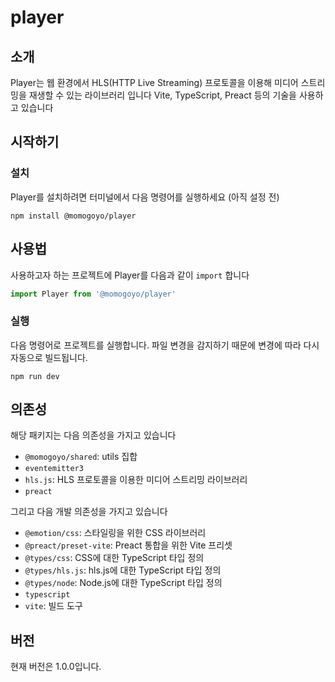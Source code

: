 # player

## 소개
Player는 웹 환경에서 HLS(HTTP Live Streaming) 프로토콜을 이용해 미디어 스트리밍을 재생할 수 있는 라이브러리 입니다
Vite, TypeScript, Preact 등의 기술을 사용하고 있습니다

## 시작하기
### 설치
Player를 설치하려면 터미널에서 다음 명령어를 실행하세요 (아직 설정 전)
```
npm install @momogoyo/player
```

## 사용법
사용하고자 하는 프로젝트에 Player를 다음과 같이 `import` 합니다
```javascript
import Player from '@momogoyo/player'
```

### 실행
다음 명령어로 프로젝트를 실행합니다. 파일 변경을 감지하기 때문에 변경에 따라 다시 자동으로 빌드됩니다.
```
npm run dev
```

## 의존성
해당 패키지는 다음 의존성을 가지고 있습니다
- `@momogoyo/shared`: utils 집합
- `eventemitter3`
- `hls.js`: HLS 프로토콜을 이용한 미디어 스트리밍 라이브러리
- `preact`

그리고 다음 개발 의존성을 가지고 있습니다
- `@emotion/css`: 스타일링을 위한 CSS 라이브러리
- `@preact/preset-vite`: Preact 통합을 위한 Vite 프리셋
- `@types/css`: CSS에 대한 TypeScript 타입 정의
- `@types/hls.js`: hls.js에 대한 TypeScript 타입 정의
- `@types/node`: Node.js에 대한 TypeScript 타입 정의
- `typescript`
- `vite`: 빌드 도구

## 버전
현재 버전은 1.0.0입니다.
